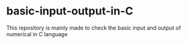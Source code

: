 # basic-input-output-in-C
This repository is mainly made to check the basic input and output of numerical in C language
